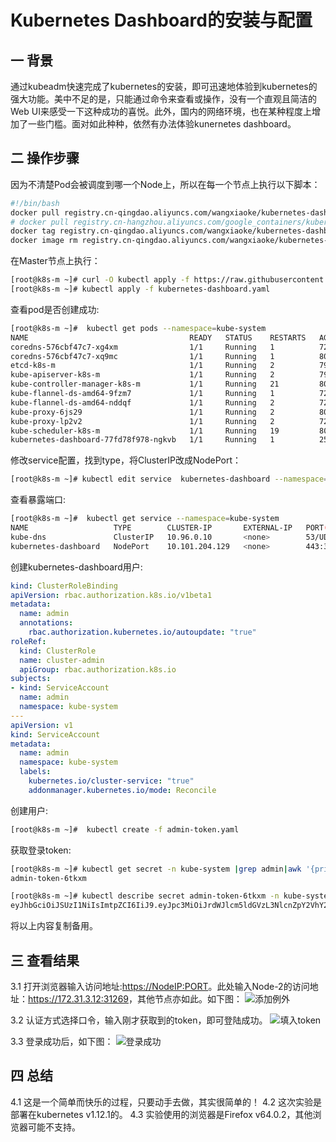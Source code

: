 # Kubernetes Dashboard的安装与配置

## 一 背景

通过kubeadm快速完成了kubernetes的安装，即可迅速地体验到kubernetes的强大功能。美中不足的是，只能通过命令来查看或操作，没有一个直观且简洁的Web UI来感受一下这种成功的喜悦。此外，国内的网络环境，也在某种程度上增加了一些门槛。面对如此种种，依然有办法体验kunernetes dashboard。

## 二 操作步骤

因为不清楚Pod会被调度到哪一个Node上，所以在每一个节点上执行以下脚本：

```bash
#!/bin/bash
docker pull registry.cn-qingdao.aliyuncs.com/wangxiaoke/kubernetes-dashboard-amd64:v1.10.0
# docker pull registry.cn-hangzhou.aliyuncs.com/google_containers/kubernetes-dashboard-amd64:v1.10.0
docker tag registry.cn-qingdao.aliyuncs.com/wangxiaoke/kubernetes-dashboard-amd64:v1.10.0 k8s.gcr.io/kubernetes-dashboard-amd64:v1.10.0
docker image rm registry.cn-qingdao.aliyuncs.com/wangxiaoke/kubernetes-dashboard-amd64:v1.10.0
```

在Master节点上执行：

```bash
[root@k8s-m ~]# curl -O kubectl apply -f https://raw.githubusercontent.com/kubernetes/dashboard/v1.10.0/src/deploy/recommended/kubernetes-dashboard.yaml
[root@k8s-m ~]# kubectl apply -f kubernetes-dashboard.yaml
```

查看pod是否创建成功:

```bash
[root@k8s-m ~]#  kubectl get pods --namespace=kube-system
NAME                                    READY   STATUS    RESTARTS   AGE
coredns-576cbf47c7-xg4xm                1/1     Running   1          72m
coredns-576cbf47c7-xq9mc                1/1     Running   1          80m
etcd-k8s-m                              1/1     Running   2          79m
kube-apiserver-k8s-m                    1/1     Running   2          79m
kube-controller-manager-k8s-m           1/1     Running   21         80m
kube-flannel-ds-amd64-9fzm7             1/1     Running   1          72m
kube-flannel-ds-amd64-nddqf             1/1     Running   2          72m
kube-proxy-6js29                        1/1     Running   2          80m
kube-proxy-lp2v2                        1/1     Running   2          72m
kube-scheduler-k8s-m                    1/1     Running   19         80m
kubernetes-dashboard-77fd78f978-ngkvb   1/1     Running   1          25m
```

修改service配置，找到type，将ClusterIP改成NodePort：

```bash
[root@k8s-m ~]# kubectl edit service  kubernetes-dashboard --namespace=kube-system
```

查看暴露端口:

```bash
[root@k8s-m ~]#  kubectl get service --namespace=kube-system
NAME                   TYPE        CLUSTER-IP       EXTERNAL-IP   PORT(S)         AGE
kube-dns               ClusterIP   10.96.0.10       <none>        53/UDP,53/TCP   87m
kubernetes-dashboard   NodePort    10.101.204.129   <none>        443:31269/TCP   32m
```

创建kubernetes-dashboard用户:

```yaml
kind: ClusterRoleBinding
apiVersion: rbac.authorization.k8s.io/v1beta1
metadata:
  name: admin
  annotations:
    rbac.authorization.kubernetes.io/autoupdate: "true"
roleRef:
  kind: ClusterRole
  name: cluster-admin
  apiGroup: rbac.authorization.k8s.io
subjects:
- kind: ServiceAccount
  name: admin
  namespace: kube-system
---
apiVersion: v1
kind: ServiceAccount
metadata:
  name: admin
  namespace: kube-system
  labels:
    kubernetes.io/cluster-service: "true"
    addonmanager.kubernetes.io/mode: Reconcile
```

创建用户:

```bash
[root@k8s-m ~]#  kubectl create -f admin-token.yaml 
```

获取登录token:

```bash
[root@k8s-m ~]# kubectl get secret -n kube-system |grep admin|awk '{print $1}'
admin-token-6tkxm

[root@k8s-m ~]# kubectl describe secret admin-token-6tkxm -n kube-system|grep '^token'|awk '{print $2}'
eyJhbGciOiJSUzI1NiIsImtpZCI6IiJ9.eyJpc3MiOiJrdWJlcm5ldGVzL3NlcnZpY2VhY2NvdW50Iiwia3ViZXJuZXRlcy5pby9zZXJ2aWNlYWNjb3VudC9uYW1lc3BhY2UiOiJrdWJlLXN5c3RlbSIsImt1YmVybmV0ZXMuaW8vc2VydmljZWFjY291bnQvc2VjcmV0Lm5hbWUiOiJhZG1pbi10b2tlbi02dGt4bSIsImt1YmVybmV0ZXMuaW8vc2VydmljZWFjY291bnQvc2VydmljZS1hY2NvdW50Lm5hbWUiOiJhZG1pbiIsImt1YmVybmV0ZXMuaW8vc2VydmljZWFjY291bnQvc2VydmljZS1hY2NvdW50LnVpZCI6IjQ4MjcxNTE5LTFkODgtMTFlOS1iMGZkLTAwMTU1ZDc0ZWUyNyIsInN1YiI6InN5c3RlbTpzZXJ2aWNlYWNjb3VudDprdWJlLXN5c3RlbTphZG1pbiJ9.TpBGEd-7VXrYjN_5fi0sOXMqLIrhDkgqIVVTagO4wvKOQloCJkpfvnVgBJ0Oi52-UQNBKBVH8v1wRBltPHKrjMqVU9re6-y3nd4UbwWtIZzmfMJ_oRwo2ne_UdU_Ya2I5EOH3qh1cUIhdG3NpZYXwFICsNZURJWZM_U7OqJrZPuMXw4sfD6iGRWeMtOiAI8YN1LAfpj1RHaeOa66DK_LEsSLBsb2W6m7wrugk7SBCJSkMyec7ZVGLHo5Ha-X5wNO5qAAKzud0lz2KVcvwJW8lkcc9_lPxPIoDIpdCFEoG5xZHr0B2PkatCS8f31VQzP6LAmvkmHxbENb6V3Ov90RGw
```

将以上内容复制备用。

## 三 查看结果

3.1 打开浏览器输入访问地址:<https://NodeIP:PORT>。此处输入Node-2的访问地址：<https://172.31.3.12:31269>，其他节点亦如此。如下图：
![添加例外](https://img-blog.csdnimg.cn/20190131214420608.png)

3.2 认证方式选择口令，输入刚才获取到的token，即可登陆成功。
![填入token](https://img-blog.csdnimg.cn/20190131214705832.png?x-oss-process=image/watermark,type_ZmFuZ3poZW5naGVpdGk,shadow_10,text_aHR0cHM6Ly9ibG9nLmNzZG4ubmV0L3NvbGFyYWNlYm95,size_16,color_FFFFFF,t_70)

3.3 登录成功后，如下图：
![登录成功](https://img-blog.csdnimg.cn/20190131215058826.png?x-oss-process=image/watermark,type_ZmFuZ3poZW5naGVpdGk,shadow_10,text_aHR0cHM6Ly9ibG9nLmNzZG4ubmV0L3NvbGFyYWNlYm95,size_16,color_FFFFFF,t_70)

## 四 总结

4.1 这是一个简单而快乐的过程，只要动手去做，其实很简单的！
4.2 这次实验是部署在kubernetes v1.12.1的。
4.3 实验使用的浏览器是Firefox v64.0.2，其他浏览器可能不支持。